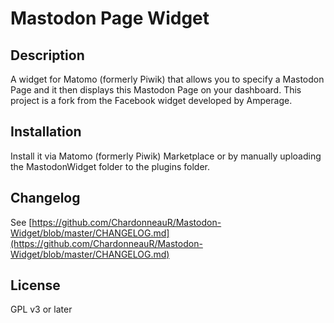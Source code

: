# Mastodon Page Widget

## Description

A widget for Matomo (formerly Piwik) that allows you to specify a Mastodon Page and it then displays this Mastodon Page on your dashboard. This project is a fork from the Facebook widget developed by Amperage.

## Installation

Install it via Matomo (formerly Piwik) Marketplace or by manually uploading the MastodonWidget folder to the plugins folder.

## Changelog

See [https://github.com/ChardonneauR/Mastodon-Widget/blob/master/CHANGELOG.md](https://github.com/ChardonneauR/Mastodon-Widget/blob/master/CHANGELOG.md)

## License

GPL v3 or later
